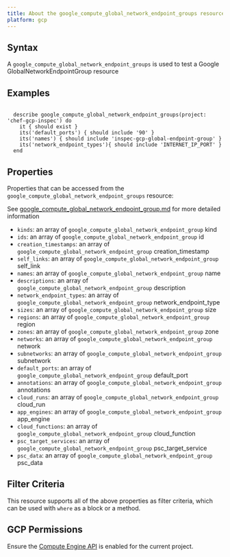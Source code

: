 ```yaml
---
title: About the google_compute_global_network_endpoint_groups resource
platform: gcp
---
```


## Syntax
A `google_compute_global_network_endpoint_groups` is used to test a Google GlobalNetworkEndpointGroup resource

## Examples
```

  describe google_compute_global_network_endpoint_groups(project: 'chef-gcp-inspec') do
    it { should exist }
    its('default_ports') { should include '90' }
    its('names') { should include 'inspec-gcp-global-endpoint-group' }
    its('network_endpoint_types'){ should include 'INTERNET_IP_PORT' }
  end
```

## Properties
Properties that can be accessed from the `google_compute_global_network_endpoint_groups` resource:

See [google_compute_global_network_endpoint_group.md](google_compute_global_network_endpoint_group.md) for more detailed information
  * `kinds`: an array of `google_compute_global_network_endpoint_group` kind
  * `ids`: an array of `google_compute_global_network_endpoint_group` id
  * `creation_timestamps`: an array of `google_compute_global_network_endpoint_group` creation_timestamp
  * `self_links`: an array of `google_compute_global_network_endpoint_group` self_link
  * `names`: an array of `google_compute_global_network_endpoint_group` name
  * `descriptions`: an array of `google_compute_global_network_endpoint_group` description
  * `network_endpoint_types`: an array of `google_compute_global_network_endpoint_group` network_endpoint_type
  * `sizes`: an array of `google_compute_global_network_endpoint_group` size
  * `regions`: an array of `google_compute_global_network_endpoint_group` region
  * `zones`: an array of `google_compute_global_network_endpoint_group` zone
  * `networks`: an array of `google_compute_global_network_endpoint_group` network
  * `subnetworks`: an array of `google_compute_global_network_endpoint_group` subnetwork
  * `default_ports`: an array of `google_compute_global_network_endpoint_group` default_port
  * `annotations`: an array of `google_compute_global_network_endpoint_group` annotations
  * `cloud_runs`: an array of `google_compute_global_network_endpoint_group` cloud_run
  * `app_engines`: an array of `google_compute_global_network_endpoint_group` app_engine
  * `cloud_functions`: an array of `google_compute_global_network_endpoint_group` cloud_function
  * `psc_target_services`: an array of `google_compute_global_network_endpoint_group` psc_target_service
  * `psc_data`: an array of `google_compute_global_network_endpoint_group` psc_data

## Filter Criteria
This resource supports all of the above properties as filter criteria, which can be used
with `where` as a block or a method.

## GCP Permissions

Ensure the [Compute Engine API](https://console.cloud.google.com/apis/library/compute.googleapis.com/) is enabled for the current project.

